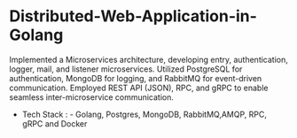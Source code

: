 # Distributed-Web-Application-in-Golang
Implemented a Microservices architecture, developing entry, authentication, logger, mail, and listener microservices. Utilized PostgreSQL for authentication, MongoDB for logging, and RabbitMQ for event-driven communication. Employed REST API (JSON), RPC, and gRPC to enable seamless inter-microservice communication.
- Tech Stack : - Golang, Postgres, MongoDB, RabbitMQ,AMQP, RPC, gRPC and Docker
